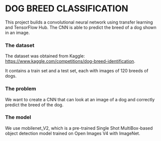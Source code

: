 # **DOG BREED CLASSIFICATION**
This project builds a convolutional neural network using transfer learning and TensorFlow Hub. The CNN is able to predict the breed of a dog shown in an image. 



### **The dataset**

The dataset was obtained from Kaggle: https://www.kaggle.com/competitions/dog-breed-identification.

It contains a train set and a test set, each with images of 120 breeds of dogs.


### **The problem**

We want to create a CNN that can look at an image of a dog and correctly predict the breed of the dog. 


### **The model**

We use mobilenet_V2, which is a pre-trained Single Shot MultiBox-based object detection model trained on Open Images V4 with ImageNet.
